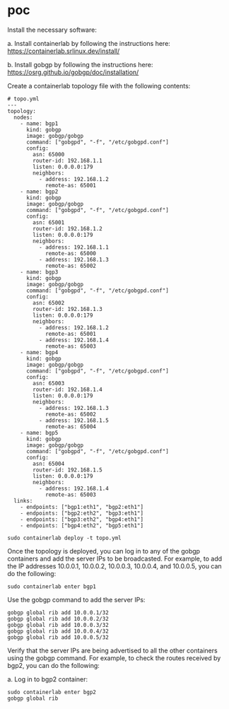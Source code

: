 # poc

Install the necessary software:

a. Install containerlab by following the instructions here: https://containerlab.srlinux.dev/install/

b. Install gobgp by following the instructions here: https://osrg.github.io/gobgp/doc/installation/

Create a containerlab topology file with the following contents:

```
# topo.yml
---
topology:
  nodes:
    - name: bgp1
      kind: gobgp
      image: gobgp/gobgp
      command: ["gobgpd", "-f", "/etc/gobgpd.conf"]
      config:
        asn: 65000
        router-id: 192.168.1.1
        listen: 0.0.0.0:179
        neighbors:
          - address: 192.168.1.2
            remote-as: 65001
    - name: bgp2
      kind: gobgp
      image: gobgp/gobgp
      command: ["gobgpd", "-f", "/etc/gobgpd.conf"]
      config:
        asn: 65001
        router-id: 192.168.1.2
        listen: 0.0.0.0:179
        neighbors:
          - address: 192.168.1.1
            remote-as: 65000
          - address: 192.168.1.3
            remote-as: 65002
    - name: bgp3
      kind: gobgp
      image: gobgp/gobgp
      command: ["gobgpd", "-f", "/etc/gobgpd.conf"]
      config:
        asn: 65002
        router-id: 192.168.1.3
        listen: 0.0.0.0:179
        neighbors:
          - address: 192.168.1.2
            remote-as: 65001
          - address: 192.168.1.4
            remote-as: 65003
    - name: bgp4
      kind: gobgp
      image: gobgp/gobgp
      command: ["gobgpd", "-f", "/etc/gobgpd.conf"]
      config:
        asn: 65003
        router-id: 192.168.1.4
        listen: 0.0.0.0:179
        neighbors:
          - address: 192.168.1.3
            remote-as: 65002
          - address: 192.168.1.5
            remote-as: 65004
    - name: bgp5
      kind: gobgp
      image: gobgp/gobgp
      command: ["gobgpd", "-f", "/etc/gobgpd.conf"]
      config:
        asn: 65004
        router-id: 192.168.1.5
        listen: 0.0.0.0:179
        neighbors:
          - address: 192.168.1.4
            remote-as: 65003
  links:
    - endpoints: ["bgp1:eth1", "bgp2:eth1"]
    - endpoints: ["bgp2:eth2", "bgp3:eth1"]
    - endpoints: ["bgp3:eth2", "bgp4:eth1"]
    - endpoints: ["bgp4:eth2", "bgp5:eth1"]
```


```
sudo containerlab deploy -t topo.yml
```

Once the topology is deployed, you can log in to any of the gobgp containers and add the server IPs to be broadcasted. For example, to add the IP addresses 10.0.0.1, 10.0.0.2, 10.0.0.3, 10.0.0.4, and 10.0.0.5, you can do the following:

```
sudo containerlab enter bgp1
```

Use the gobgp command to add the server IPs:

```
gobgp global rib add 10.0.0.1/32
gobgp global rib add 10.0.0.2/32
gobgp global rib add 10.0.0.3/32
gobgp global rib add 10.0.0.4/32
gobgp global rib add 10.0.0.5/32
```

Verify that the server IPs are being advertised to all the other containers using the gobgp command. For example, to check the routes received by bgp2, you can do the following:

a. Log in to bgp2 container:

```
sudo containerlab enter bgp2
gobgp global rib

```
